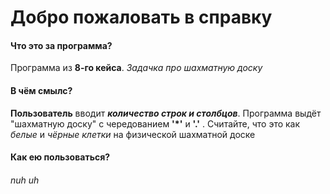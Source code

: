 # Добро пожаловать в справку

#### Что это за программа?
Программа из **8-го кейса**. *Задачка про шахматную доску*

#### В чём смылс?
**Пользователь** вводит ***количество строк и столбцов***. Программа выдёт "шахматную доску" с чередованием **'*'** и **'.'** . Считайте, что это как *белые* и *чёрные клетки* на физической шахматной доске

#### Как ею пользоваться?


###### nuh uh

